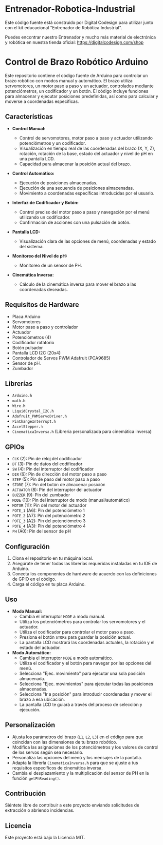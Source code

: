 # Entrenador-Robotica-Industrial

Este código fuente está construido por Digital Codesign para utilizar junto con el kit educacional "Entrenador de Robótica Industrial".

Puedes encontrar nuestro Entrenador y mucho más material de electrónica y robótica en nuestra tienda oficial: https://digitalcodesign.com/shop

# Control de Brazo Robótico Arduino

Este repositorio contiene el código fuente de Arduino para controlar un brazo robótico con modos manual y automático. El brazo utiliza servomotores, un motor paso a paso y un actuador, controlados mediante potenciómetros, un codificador y un botón. El código incluye funciones para almacenar y ejecutar posiciones predefinidas, así como para calcular y moverse a coordenadas específicas.

## Características

-   **Control Manual:**
    -    Control de servomotores, motor paso a paso y actuador utilizando potenciómetros y un codificador.
    -    Visualización en tiempo real de las coordenadas del brazo (X, Y, Z), rotación, rotación de la base, estado del actuador y nivel de pH en una pantalla LCD.
    -    Capacidad para almacenar la posición actual del brazo.
 
-   **Control Automático:**
    -    Ejecución de posiciones almacenadas.
    -    Ejecución de una secuencia de posiciones almacenadas.
    -    Movimiento a coordenadas específicas introducidas por el usuario.

-   **Interfaz de Codificador y Botón:**
    -    Control preciso del motor paso a paso y navegación por el menú utilizando un codificador.
    -    Confirmación de acciones con una pulsación de botón.

-   **Pantalla LCD:**
    -    Visualización clara de las opciones de menú, coordenadas y estado del sistema.

-   **Monitoreo del Nivel de pH:**
    -   Monitoreo de un sensor de PH.

-   **Cinemática Inversa:**
    -   Cálculo de la cinemática inversa para mover el brazo a las coordenadas deseadas.

## Requisitos de Hardware

-   Placa Arduino
-   Servomotores
-   Motor paso a paso y controlador
-   Actuador
-   Potenciómetros (4)
-   Codificador rotatorio
-   Botón pulsador
-   Pantalla LCD I2C (20x4)
-   Controlador de Servos PWM Adafruit (PCA9685)
-   Sensor de pH.
-   Zumbador

## Librerías

-   `Arduino.h`
-   `math.h`
-   `Wire.h`
-   `LiquidCrystal_I2C.h`
-   `Adafruit_PWMServoDriver.h`
-   `PinChangeInterrupt.h`
-   `AccelStepper.h`
-   `CinematicaInversa.h` (Librería personalizada para cinemática inversa)

## GPIOs

-   `CLK` (2): Pin de reloj del codificador
-   `DT` (3): Pin de datos del codificador
-   `SW` (4): Pin del interruptor del codificador
-   `DIR` (6): Pin de dirección del motor paso a paso
-   `STEP` (5): Pin de paso del motor paso a paso
-   `STORE` (7): Pin del botón de almacenar posición
-   `ACTUATOR` (8): Pin del interruptor del actuador
-   `BUZZER` (9): Pin del zumbador
-   `MODE` (10): Pin del interruptor de modo (manual/automático)
-   `MOTOR` (11): Pin del motor del actuador
-   `POTE_1` (A6): Pin del potenciómetro 1
-   `POTE_2` (A7): Pin del potenciómetro 2
-   `POTE_3` (A2): Pin del potenciómetro 3
-   `POTE_4` (A3): Pin del potenciómetro 4
-   `PH` (A0): Pin del sensor de pH

## Configuración

1.  Clona el repositorio en tu máquina local.
2.  Asegúrate de tener todas las librerías requeridas instaladas en tu IDE de Arduino.
3.  Conecta los componentes de hardware de acuerdo con las definiciones de GPIO en el código.
4.  Carga el código en tu placa Arduino.

## Uso

-   **Modo Manual:**
    -    Cambia el interruptor `MODE` a modo manual.
    -    Utiliza los potenciómetros para controlar los servomotores y el actuador.
    -    Utiliza el codificador para controlar el motor paso a paso.
    -    Presiona el botón `STORE` para guardar la posición actual.
    -    La pantalla LCD mostrará las coordenadas actuales, la rotación y el estado del actuador.
-   **Modo Automático:**
    -    Cambia el interruptor `MODE` a modo automático.
    -    Utiliza el codificador y el botón para navegar por las opciones del menú.
    -    Selecciona "Ejec. movimiento" para ejecutar una sola posición almacenada.
    -    Selecciona "Ejec. movimientos" para ejecutar todas las posiciones almacenadas.
    -    Selecciona "Ir a posición" para introducir coordenadas y mover el brazo a esa ubicación.
    -    La pantalla LCD te guiará a través del proceso de selección y ejecución.

## Personalización

-   Ajusta los parámetros del brazo (`L1`, `L2`, `L3`) en el código para que coincidan con las dimensiones de tu brazo robótico.
-   Modifica las asignaciones de los potenciómetros y los valores de control de los servos según sea necesario.
-   Personaliza las opciones del menú y los mensajes de la pantalla.
-   Adapta la librería `CinematicaInversa.h` para que se ajuste a tus requisitos específicos de cinemática inversa.
-   Cambia el desplazamiento y la multiplicación del sensor de PH en la función `getPhReading()`.

## Contribución

Siéntete libre de contribuir a este proyecto enviando solicitudes de extracción o abriendo incidencias.

## Licencia

Este proyecto está bajo la Licencia MIT.
